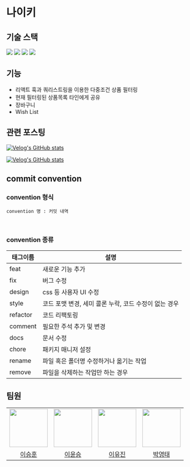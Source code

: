 # 나이키

## 기술 스택

<img src="https://img.shields.io/badge/react-20232A?style=flat&logo=react&logoColor=61DAFB"/>

<!--
- 대규모 커뮤니티를 통한 정보 습득에 유리
- JSX 문법을 사용함에 따라, JavaScript에 대한 지식을 바탕으로 접근성이 용이하다 판단
  </br> -->

 <img src="https://img.shields.io/badge/TypeScript-3178C6?style=flat&logo=TypeScript&logoColor=white"/>
<!-- 
- 정적타이핑을 통한 사전 디버깅 -->

 <img src="https://img.shields.io/badge/Redux-764ABC?style=flat&logo=Redux&logoColor=white"/>
<!-- 
- 전역 상태 관리 -->

 <img src="https://img.shields.io/badge/Scss-cc6699.svg?&style=flat-square&logo=Sass&logoColor=white"/>
<!-- 
- Nesting을 통한 코드 가독성 및 유지보수성
- 변수를 이용한 CSS 속성 관리 -->

## 기능

- 리액트 훅과 쿼리스트링을 이용한 다중조건 상품 필터링
- 현재 필터링된 상품목록 타인에게 공유
- 장바구니
- Wish List

## 관련 포스팅

[![Velog's GitHub stats](https://velog-readme-stats.vercel.app/api?name=hoon0123&slug=성능-최적화를-위한-조그마한-노력들-1&color=dark)](https://velog.io/@hoon0123/%EC%84%B1%EB%8A%A5-%EC%B5%9C%EC%A0%81%ED%99%94%EB%A5%BC-%EC%9C%84%ED%95%9C-%EC%A1%B0%EA%B7%B8%EB%A7%88%ED%95%9C-%EB%85%B8%EB%A0%A5%EB%93%A4-1)

[![Velog's GitHub stats](https://velog-readme-stats.vercel.app/api?name=hoon0123&slug=나이키-프로젝트-최종-회고&color=dark)](https://velog.io/@hoon0123/%EB%82%98%EC%9D%B4%ED%82%A4-%ED%94%84%EB%A1%9C%EC%A0%9D%ED%8A%B8-%EC%B5%9C%EC%A2%85-%ED%9A%8C%EA%B3%A0)

## commit convention

### convention 형식

```
convention 명 : 커밋 내역
```

<br />

### convention 종류

| 태그이름 | 설명                                                  |
| -------- | ----------------------------------------------------- |
| feat     | 새로운 기능 추가                                      |
| fix      | 버그 수정                                             |
| design   | css 등 사용자 UI 수정                                 |
| style    | 코드 포맷 변경, 세미 콜론 누락, 코드 수정이 없는 경우 |
| refactor | 코드 리팩토링                                         |
| comment  | 필요한 주석 추가 및 변경                              |
| docs     | 문서 수정                                             |
| chore    | 패키지 매니저 설정                                    |
| rename   | 파일 혹은 폴더명 수정하거나 옮기는 작업               |
| remove   | 파일을 삭제하는 작업만 하는 경우                      |

## 팀원

<table>
    <tr>
        <td align="center"><img src="https://user-images.githubusercontent.com/93499154/208896498-126d95de-db48-4a7d-a7bf-27151ec93b5c.png" width="100">
        </td>
        <td align="center"><img src="https://avatars.githubusercontent.com/u/109199929?v=4" width="100"></td>
        <td align="center"><img src="https://avatars.githubusercontent.com/u/107909808?v=4" width="100"></td>
        <td align="center"><img src="https://avatars.githubusercontent.com/u/109051647?v=4" width="100"></td>
    </tr>
    <tr>
        <td align="center"><a href="https://github.com/ihd0628">이승훈</a></td>
        <td align="center"><a href="https://github.com/1211lys">이윤승</a></td>
        <td align="center"><a href="https://github.com/blackkong34">이유진</a></td>
        <td align="center"><a href="https://github.com/0taepark">박영태</a></td>
    </tr>
</table>
